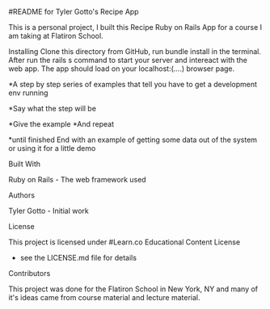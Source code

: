 
#README for Tyler Gotto's Recipe App

This is a personal project, I built this Recipe Ruby on Rails App for a course I am taking at Flatiron School.

Installing
Clone this directory from GitHub, run bundle install in the terminal. After run the rails s command to start your server and intereact with the web app. The app should load on your localhost:(....) browser page.

*A step by step series of examples that tell you have to get a development env running

*Say what the step will be

*Give the example
*And repeat

*until finished
End with an example of getting some data out of the system or using it for a little demo

Built With

Ruby on Rails - The web framework used

Authors

Tyler Gotto - Initial work 

License

This project is licensed under #Learn.co Educational Content License
 - see the LICENSE.md file for details

 Contributors

 This project was done for the Flatiron School in New York, NY and many of it's ideas came from course material and lecture material.